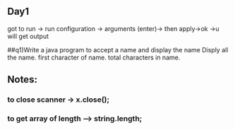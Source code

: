 Day1
---
got to run -> run configuration -> arguments (enter)-> then apply->ok ->u will get output

##q1)Write a java program to accept a name and display the name
Disply all the name.
first character of name.
total characters in name.

## Notes:
### to close scanner -> x.close();
### to get array of length --> string.length;


